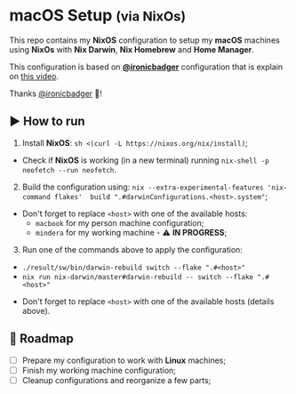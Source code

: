 # macOS Setup <small>(via NixOs)</small>

This repo contains my **NixOS** configuration to setup my **macOS** machines using **NixOs** with **Nix Darwin**, **Nix Homebrew** and **Home Manager**.

This configuration is based on **[@ironicbadger](https://github.com/ironicbadger/nix-config)** configuration that is explain on [this video](https://www.youtube.com/watch?v=qUmZtC6ts0M).

Thanks [@ironicbadger](https://github.com/ironicbadger) 🙏!

## ▶️ How to run

1. Install **NixOS**: `sh <(curl -L https://nixos.org/nix/install)`;
  * Check if **NixOS** is working (in a new terminal) running `nix-shell -p neofetch --run neofetch`.
2. Build the configuration using: `nix --extra-experimental-features 'nix-command flakes'  build ".#darwinConfigurations.<host>.system"`;
  * Don't forget to replace `<host>` with one of the available hosts:
    - `macbook` for my person machine configuration;
    - `mindera` for my working machine - ⚠️ **IN PROGRESS**;
3. Run one of the commands above to apply the configuration:
  * `./result/sw/bin/darwin-rebuild switch --flake ".#<host>"`
  * `nix run nix-darwin/master#darwin-rebuild -- switch --flake ".#<host>"`
  - Don't forget to replace `<host>` with one of the available hosts (details above).

## 📃 Roadmap

- [ ] Prepare my configuration to work with **Linux** machines;
- [ ] Finish my working machine configuration;
- [ ] Cleanup configurations and reorganize a few parts;